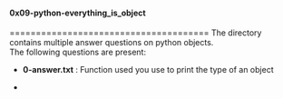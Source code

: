 #### 0x09-python-everything_is_object    
======================================
The directory contains multiple answer questions on python objects.    
The following questions are present:     

* **0-answer.txt** : Function used you use to print the type of an object    

* 
